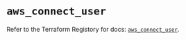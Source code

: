 # `aws_connect_user`

Refer to the Terraform Registory for docs: [`aws_connect_user`](https://registry.terraform.io/providers/hashicorp/aws/5.20.0/docs/resources/connect_user).
